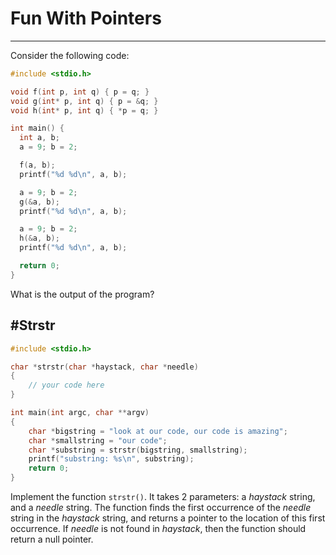# Fun With Pointers
-----

Consider the following code:

```c
#include <stdio.h>

void f(int p, int q) { p = q; }
void g(int* p, int q) { p = &q; }
void h(int* p, int q) { *p = q; }

int main() {
  int a, b;
  a = 9; b = 2;

  f(a, b);
  printf("%d %d\n", a, b);

  a = 9; b = 2;
  g(&a, b);
  printf("%d %d\n", a, b);

  a = 9; b = 2;
  h(&a, b);
  printf("%d %d\n", a, b);

  return 0;
}
```

What is the output of the program?

#Strstr
-----
```c
#include <stdio.h>

char *strstr(char *haystack, char *needle)
{
	// your code here
}

int main(int argc, char **argv)
{
	char *bigstring = "look at our code, our code is amazing";
	char *smallstring = "our code";
	char *substring = strstr(bigstring, smallstring);
	printf("substring: %s\n", substring);
	return 0;
}
```
Implement the function `strstr()`. It takes 2 parameters: a _haystack_ string, and a _needle_ string. The function finds the first occurrence of the _needle_ string in the _haystack_ string, and returns a pointer to the location of this first occurrence. If _needle_ is not found in _haystack_, then the function should return a null pointer.

